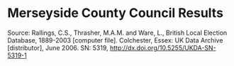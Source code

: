 # Merseyside County Council Results

Source: Rallings, C.S., Thrasher, M.A.M. and Ware, L., British Local Election Database, 1889-2003 [computer file]. Colchester, Essex: UK Data Archive [distributor], June 2006. SN: 5319, http://dx.doi.org/10.5255/UKDA-SN-5319-1
